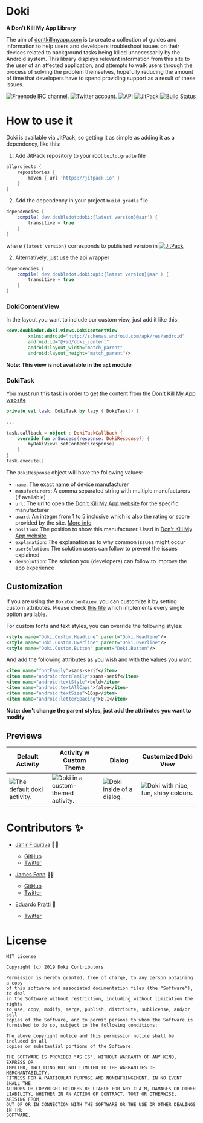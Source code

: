 # Doki 

**A Don't Kill My App Library**

The aim of [dontkillmyapp.com](https://dontkillmyapp.com/problem) is to create a collection of guides and information to help users and developers troubleshoot issues on their devices related to background tasks being killed unnecessarily by the Android system. This library displays relevant information from this site to the user of an affected application, and attempts to walk users through the process of solving the problem themselves, hopefully reducing the amount of time that developers have to spend providing support as a result of these issues.

[![Freenode IRC channel.](https://img.shields.io/badge/irc.freenode.net-%23%23doubledotlabs-brightgreen.svg)](https://webchat.freenode.net/?channels=%23%23doubledotlabs&uio=MTY9dHJ1ZSY5PXRydWUmMTE9MjE1e1)
[![Twitter account.](https://img.shields.io/badge/twitter-%40doubledotlabs-blue.svg?color=43b4f9&logo=twitter)](https://twitter.com/doubledotlabs)
![API](https://img.shields.io/badge/API-16%2B-34bf49.svg)
[![JitPack](https://jitpack.io/v/dev.doubledot/doki.svg)](https://jitpack.io/#dev.doubledot/doki)
[![Build Status](https://travis-ci.org/DoubleDotLabs/doki.svg?branch=master)](https://travis-ci.org/DoubleDotLabs/doki)

# How to use it
Doki is available via JitPack, so getting it as simple as adding it as a dependency, like this:

1. Add JitPack repository to your root `build.gradle` file
```gradle
allprojects {
    repositories {
        maven { url 'https://jitpack.io' }
    }
}
```
2. Add the dependency in your project `build.gradle` file
```gradle
dependencies {
    compile('dev.doubledot:doki:{latest version}@aar') {
        transitive = true
    }
}
```
where `{latest version}` corresponds to published version in  [![JitPack](https://jitpack.io/v/DoubleDotLabs/doki.svg)](https://jitpack.io/#DoubleDotLabs/doki)

2. Alternatively, just use the api wrapper
```gradle
dependencies {
    compile('dev.doubledot.doki:api:{latest version}@aar') {
        transitive = true
    }
}
```

### DokiContentView

In the layout you want to include our custom view, just add it like this:
```xml
<dev.doubledot.doki.views.DokiContentView
        xmlns:android="http://schemas.android.com/apk/res/android"
        android:id="@+id/doki_content"
        android:layout_width="match_parent"
        android:layout_height="match_parent"/>
```

**Note: This view is not available in the `api` module**

### DokiTask

You must run this task in order to get the content from the [Don't Kill My App website](https://dontkillmyapp.com/)
```kotlin
private val task: DokiTask by lazy { DokiTask() }

...

task.callback = object : DokiTaskCallback {
    override fun onSuccess(response: DokiResponse?) {
        myDokiView?.setContent(response)
    }
}
task.execute()
```

The `DokiResponse` object will have the following values:
* `name`: The exact name of device manufacturer
* `manufacturers`: A comma separated string with multiple manufacturers (if available)
* `url`: The url to open the [Don't Kill My App website](https://dontkillmyapp.com/) for the specific manufacturer
* `award`: An integer from 1 to 5 inclusive which is also the rating or score provided by the site. [More info](https://dontkillmyapp.com/about_score)
* `position`: The position to show this manufacturer. Used in [Don't Kill My App website](https://dontkillmyapp.com/)
* `explanation`: The explanation as to why common issues might occur
* `userSolution`: The solution users can follow to prevent the issues explained
* `devSolution`: The solution you (developers) can follow to improve the app experience

## Customization

If you are using the `DokiContentView`, you can customize it by setting custom attributes. Please check [this file](https://github.com/DoubleDotLabs/doki/blob/master/app/src/main/res/layout/layout_doki_view_custom.xml) which implements every single option available.

For custom fonts and text styles, you can override the following styles:
```xml
<style name="Doki.Custom.Headline" parent="Doki.Headline"/>
<style name="Doki.Custom.Overline" parent="Doki.Overline"/>
<style name="Doki.Custom.Button" parent="Doki.Button"/>
```

And add the following attributes as you wish and with the values you want:
```xml
<item name="fontFamily">sans-serif</item>
<item name="android:fontFamily">sans-serif</item>
<item name="android:textStyle">bold</item>
<item name="android:textAllCaps">false</item>
<item name="android:textSize">16sp</item>
<item name="android:letterSpacing">0.1</item>
```

**Note: don't change the parent styles, just add the attributes you want to modify**

## Previews

| Default Activity | Activity w Custom Theme | Dialog                                  | Customized Doki View |
|------------------|-------------------------|-----------------------------------------|----------------------|
| ![The default doki activity.](https://github.com/DoubleDotLabs/doki/raw/master/art/1.png) | ![Doki in a custom-themed activity.](https://github.com/DoubleDotLabs/doki/raw/master/art/2.png) | ![Doki inside of a dialog.](https://github.com/DoubleDotLabs/doki/raw/master/art/3.png) | ![Doki with nice, fun, shiny colours.](https://github.com/DoubleDotLabs/doki/raw/master/art/4.png) |

# Contributors :sparkles:

* [Jahir Fiquitiva](https://jahir.xyz/) :man_technologist:
    * [GitHub](https://github.com/jahirfiquitiva/)
    * [Twitter](https://twitter.com/jahirfiquitiva)

* [James Fenn](https://jfenn.me/) :man_technologist:
    * [GitHub](https://github.com/fennifith/)
    * [Twitter](https://twitter.com/fennifith)

* [Eduardo Pratti](https://pratti.design) :art:
    * [Twitter](https://twitter.com/edpratti)


# License

```
MIT License

Copyright (c) 2019 Doki Contributors

Permission is hereby granted, free of charge, to any person obtaining a copy
of this software and associated documentation files (the "Software"), to deal
in the Software without restriction, including without limitation the rights
to use, copy, modify, merge, publish, distribute, sublicense, and/or sell
copies of the Software, and to permit persons to whom the Software is
furnished to do so, subject to the following conditions:

The above copyright notice and this permission notice shall be included in all
copies or substantial portions of the Software.

THE SOFTWARE IS PROVIDED "AS IS", WITHOUT WARRANTY OF ANY KIND, EXPRESS OR
IMPLIED, INCLUDING BUT NOT LIMITED TO THE WARRANTIES OF MERCHANTABILITY,
FITNESS FOR A PARTICULAR PURPOSE AND NONINFRINGEMENT. IN NO EVENT SHALL THE
AUTHORS OR COPYRIGHT HOLDERS BE LIABLE FOR ANY CLAIM, DAMAGES OR OTHER
LIABILITY, WHETHER IN AN ACTION OF CONTRACT, TORT OR OTHERWISE, ARISING FROM,
OUT OF OR IN CONNECTION WITH THE SOFTWARE OR THE USE OR OTHER DEALINGS IN THE
SOFTWARE.
```
